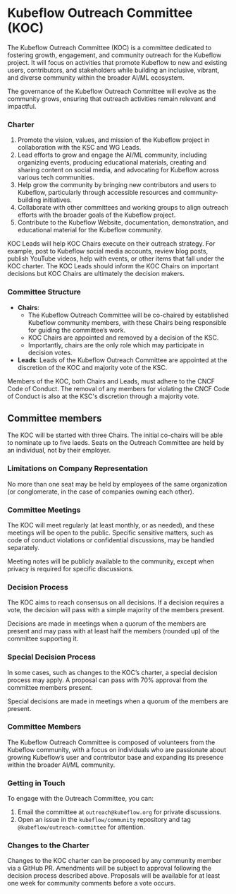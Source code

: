 # Kubeflow Outreach Committee (KOC)

The Kubeflow Outreach Committee (KOC) is a committee dedicated to fostering growth, engagement, and community outreach for the Kubeflow project. It will focus on activities that promote Kubeflow to new and existing users, contributors, and stakeholders while building an inclusive, vibrant, and diverse community within the broader AI/ML ecosystem.

The governance of the Kubeflow Outreach Committee will evolve as the community grows, ensuring that outreach activities remain relevant and impactful.

### Charter

1. Promote the vision, values, and mission of the Kubeflow project in collaboration with the KSC and WG Leads.
2. Lead efforts to grow and engage the AI/ML community, including organizing events, producing educational materials, creating and sharing content on social media, and advocating for Kubeflow across various tech communities.
3. Help grow the community by bringing new contributors and users to Kubeflow, particularly through accessible resources and community-building initiatives.
4. Collaborate with other committees and working groups to align outreach efforts with the broader goals of the Kubeflow project.
5. Contribute to the Kubeflow Website, documentation, demonstration, and educational material for the Kubeflow community.

KOC Leads will help KOC Chairs execute on their outreach strategy. For example, post to Kubeflow social media accounts, review blog posts, publish YouTube videos, help with events, or other items that fall under the KOC charter. The KOC Leads should inform the KOC Chairs on important decisions but KOC Chairs are ultimately the decision makers. 

### Committee Structure

- **Chairs**: 
    - The Kubeflow Outreach Committee will be co-chaired by established Kubeflow community members, with these Chairs being responsible for guiding the committee’s work.
    - KOC Chairs are appointed and removed by a decision of the KSC.
    - Importantly, chairs are the only role which may participate in decision votes.
- **Leads**: Leads of the Kubeflow Outreach Committee are appointed at the discretion of the KOC and majority vote of the KSC.

Members of the KOC, both Chairs and Leads, must adhere to the CNCF Code of Conduct. The removal of any members for violating the CNCF Code of Conduct is also at the KSC's discretion through a majority vote. 

## Committee members

The KOC will be started with three Chairs. The initial co-chairs will be able to nominate up to five laeds. Seats on the Outreach Committee are held by an individual, not by their employer.

### Limitations on Company Representation
No more than one seat may be held by employees of the same organization (or conglomerate, in the case of companies owning each other). 


### Committee Meetings

The KOC will meet regularly (at least monthly, or as needed), and these meetings will be open to the public. Specific sensitive matters, such as code of conduct violations or confidential discussions, may be handled separately.

Meeting notes will be publicly available to the community, except when privacy is required for specific discussions.

### Decision Process

The KOC aims to reach consensus on all decisions. If a decision requires a vote, the decision will pass with a simple majority of the members present. 

Decisions are made in meetings when a quorum of the members are present and may pass with at least half the members (rounded up) of the committee supporting it.

### Special Decision Process

In some cases, such as changes to the KOC’s charter, a special decision process may apply. A proposal can pass with 70% approval from the committee members present.

Special decisions are made in meetings when a quorum of the members are present.

### Committee Members

The Kubeflow Outreach Committee is composed of volunteers from the Kubeflow community, with a focus on individuals who are passionate about growing Kubeflow’s user and contributor base and expanding its presence within the broader AI/ML community.

### Getting in Touch

To engage with the Outreach Committee, you can:

1. Email the committee at `outreach@kubeflow.org` for private discussions.
2. Open an issue in the `kubeflow/community` repository and tag `@kubeflow/outreach-committee` for attention.

### Changes to the Charter

Changes to the KOC charter can be proposed by any community member via a GitHub PR. Amendments will be subject to approval following the decision process described above. Proposals will be available for at least one week for community comments before a vote occurs.
